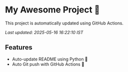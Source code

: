 # My Awesome Project 🚀

This project is automatically updated using GitHub Actions.

_Last updated: 2025-05-16 16:22:10 IST_

## Features
- Auto-update README using Python 🐍
- Auto Git push with GitHub Actions 🤖
